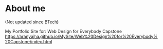 # About me
(Not updated since BTech)

My Portfolio Site for: Web Design for Everybody Capstone
https://aranyajha.github.io/MySite/Web%20Design%20for%20Everybody%20Capstone/index.html
